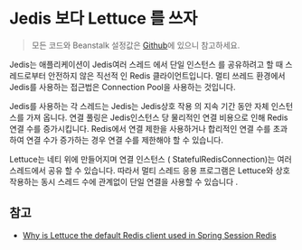 # Jedis 보다 Lettuce 를 쓰자

> 모든 코드와 Beanstalk 설정값은 [Github](https://github.com/jojoldu/spring-boot-redis-tip)에 있으니 참고하세요.



Jedis는 애플리케이션이 Jedis여러 스레드 에서 단일 인스턴스 를 공유하려고 할 때 스레드로부터 안전하지 않은 직선적 인 Redis 클라이언트입니다. 
멀티 쓰레드 환경에서 Jedis를 사용하는 접근법은 Connection Pool을 사용하는 것입니다.
 
Jedis를 사용하는 각 스레드는 Jedis는 Jedis상호 작용 의 지속 기간 동안 자체 인스턴스를 가져 옵니다. 
연결 풀링은 Jedis인스턴스 당 물리적​​인 연결 비용으로 인해 Redis 연결 수를 증가시킵니다.
Redis에서 연결 제한을 사용하거나 합리적인 연결 수를 초과하여 연결 수가 증가하는 경우 연결 수를 제한해야 할 수 있습니다.

Lettuce는 네티 위에 만들어지며 연결 인스턴스 ( StatefulRedisConnection)는 여러 스레드에서 공유 할 수 있습니다. 따라서 멀티 스레드 응용 프로그램은
Lettuce와 상호 작용하는 동시 스레드 수에 관계없이 단일 연결을 사용할 수 있습니다 .



## 참고

* [Why is Lettuce the default Redis client used in Spring Session Redis](https://github.com/spring-projects/spring-session/issues/789)
